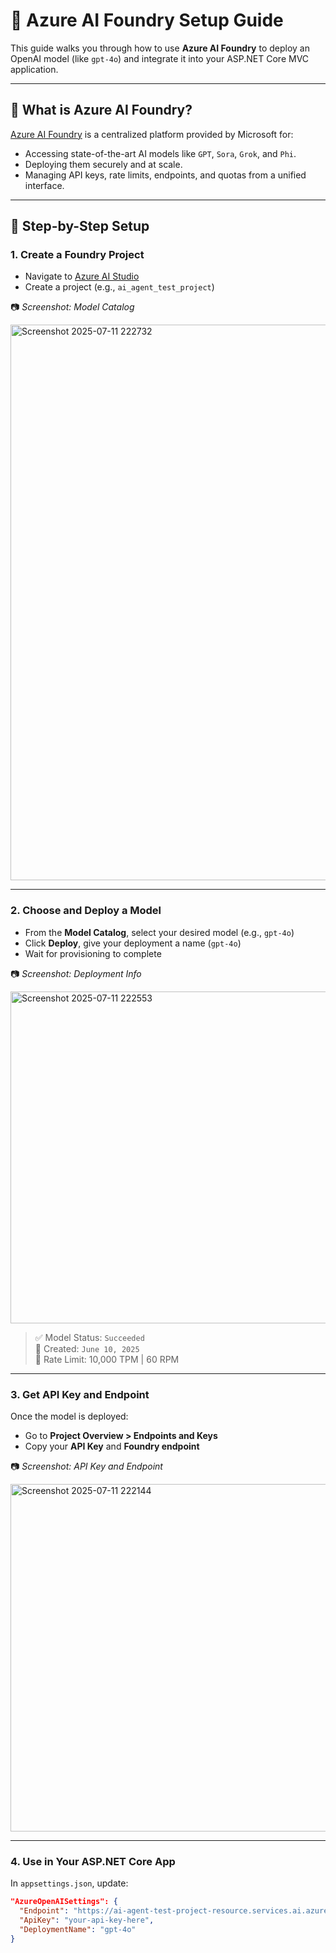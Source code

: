 # 🔧 Azure AI Foundry Setup Guide

This guide walks you through how to use **Azure AI Foundry** to deploy an OpenAI model (like `gpt-4o`) and integrate it into your ASP.NET Core MVC application.

---

## 🧠 What is Azure AI Foundry?

[Azure AI Foundry](https://ai.azure.com/) is a centralized platform provided by Microsoft for:
- Accessing state-of-the-art AI models like `GPT`, `Sora`, `Grok`, and `Phi`.
- Deploying them securely and at scale.
- Managing API keys, rate limits, endpoints, and quotas from a unified interface.

---

## 🚀 Step-by-Step Setup

### 1. **Create a Foundry Project**

- Navigate to [Azure AI Studio](https://ai.azure.com/)
- Create a project (e.g., `ai_agent_test_project`)

📷 *Screenshot: Model Catalog*

<img width="1907" height="889" alt="Screenshot 2025-07-11 222732" src="https://github.com/user-attachments/assets/f4818ffa-d62d-49cb-bd7d-6c9f48eaaf44" />


---

### 2. **Choose and Deploy a Model**

- From the **Model Catalog**, select your desired model (e.g., `gpt-4o`)
- Click **Deploy**, give your deployment a name (`gpt-4o`)
- Wait for provisioning to complete

📷 *Screenshot: Deployment Info*

<img width="589" height="531" alt="Screenshot 2025-07-11 222553" src="https://github.com/user-attachments/assets/8029fb50-c00d-4e9a-8dfc-0a3bacc7fbc2" />


> ✅ Model Status: `Succeeded`  
> 📅 Created: `June 10, 2025`  
> 🔢 Rate Limit: 10,000 TPM | 60 RPM

---

### 3. **Get API Key and Endpoint**

Once the model is deployed:

- Go to **Project Overview > Endpoints and Keys**
- Copy your **API Key** and **Foundry endpoint**

📷 *Screenshot: API Key and Endpoint*

<img width="1085" height="556" alt="Screenshot 2025-07-11 222144" src="https://github.com/user-attachments/assets/20db7db3-5713-42f5-bad7-a15043cb8d41" />


---

### 4. **Use in Your ASP.NET Core App**

In `appsettings.json`, update:

```json
"AzureOpenAISettings": {
  "Endpoint": "https://ai-agent-test-project-resource.services.ai.azure.com/",
  "ApiKey": "your-api-key-here",
  "DeploymentName": "gpt-4o"
}
